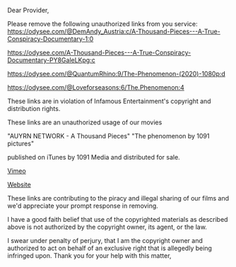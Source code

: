 
Dear Provider,

Please remove the following unauthorized links from you service:
https://odysee.com/@DemAndy_Austria:c/A-Thousand-Pieces---A-True-Conspiracy-Documentary-1:0


https://odysee.com/A-Thousand-Pieces---A-True-Conspiracy-Documentary-PY8GaleLKpg:c

https://odysee.com/@QuantumRhino:9/The-Phenomenon-(2020)-1080p:d

https://odysee.com/@Loveforseasons:6/The.Phenomenon:4

These links are in violation of Infamous Entertainment's copyright and distribution rights.

These links are an unauthorized usage of our movies

"AUYRN NETWORK - A Thousand Pieces"
"The phenomenon by 1091 pictures" 

published on iTunes by 1091 Media and distributed for sale.

[Vimeo](https://vimeo.com/ondemand/athousandpieces)

[Website](https://www.athousandpieces.com/)

These links are contributing to the piracy and illegal sharing of our films and we'd appreciate your prompt response in removing.

I have a good faith belief that use of the copyrighted materials as described above is not authorized by the copyright owner, its agent, or the law.

I swear under penalty of perjury, that I am the copyright owner and authorized to act on behalf of an exclusive right that is allegedly being infringed upon.
Thank you for your help with this matter,

